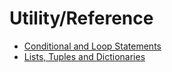 # Utility/Reference
- [Conditional and Loop Statements](https://github.com/danielrferreira/pySTETV/tree/add_lists_helper/Utility/Reference/Conditional%20and%20Loops)
- [Lists, Tuples and Dictionaries](https://github.com/danielrferreira/pySTETV/tree/add_lists_helper/Utility/Reference/Lists%20Tuples%20and%20Dictionaries)
